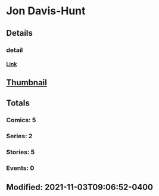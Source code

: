 # Jon  Davis-Hunt 
## Details
### detail
#### [Link](http://marvel.com/comics/creators/14103/jon_davis-hunt?utm_campaign=apiRef&utm_source=225578a89fc76f3d20fbffda5d17a88d)
## [Thumbnail](http://i.annihil.us/u/prod/marvel/i/mg/b/40/image_not_available.jpg)
## Totals
### Comics: 5
### Series: 2
### Stories: 5
### Events: 0
## Modified: 2021-11-03T09:06:52-0400